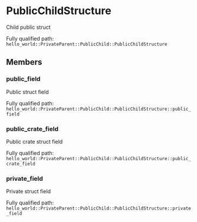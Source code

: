 # PublicChildStructure

Child public struct


Fully qualified path: `hello_world::PrivateParent::PublicChild::PublicChildStructure`

## Members

### public_field

Public struct field

Fully qualified path: `hello_world::PrivateParent::PublicChild::PublicChildStructure::public_field`


### public_crate_field

Public crate struct field

Fully qualified path: `hello_world::PrivateParent::PublicChild::PublicChildStructure::public_crate_field`


### private_field

Private struct field

Fully qualified path: `hello_world::PrivateParent::PublicChild::PublicChildStructure::private_field`



